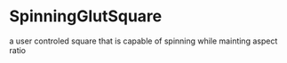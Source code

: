 # SpinningGlutSquare
a user controled square that is capable of spinning while mainting aspect ratio
